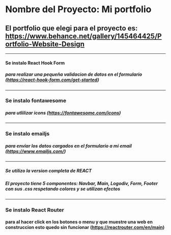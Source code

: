 # Nombre del Proyecto: Mi portfolio
## El portfolio que elegi para el proyecto es: https://www.behance.net/gallery/145464425/Portfolio-Website-Design
---
#### **Se instalo React Hook Form**
##### para realizar una pequeña validacion de datos en el formulario (https://react-hook-form.com/get-started)
---
### **Se instalo fontawesome** 
##### para utlilizar icons (https://fontawesome.com/icons)
---
### **Se instalo emailjs**
##### para enviar los datos cargados en el formulario a mi email (https://www.emailjs.com/)
---
##### **Se utilizo la version completa de REACT**
##### El proyecto tiene 5 componentes: Navbar, Main, Logodiv, Form, Footer con sus .css respetando colores y se utilizan efectos
---
### **Se instalo React Router**
#### para al hacer click en los botones o menu y que muestre una web en construccion esto quedo sin funcionar (https://reactrouter.com/en/main)

